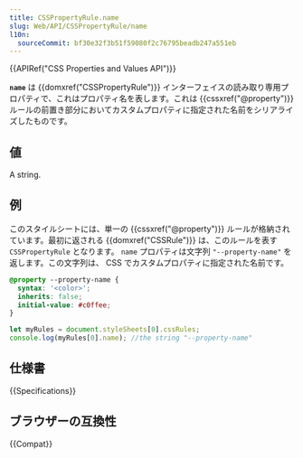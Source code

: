 ```yaml
---
title: CSSPropertyRule.name
slug: Web/API/CSSPropertyRule/name
l10n:
  sourceCommit: bf30e32f3b51f59080f2c76795beadb247a551eb
---
```


{{APIRef("CSS Properties and Values API")}}

**`name`** は {{domxref("CSSPropertyRule")}} インターフェイスの読み取り専用プロパティで、これはプロパティ名を表します。これは {{cssxref("@property")}} ルールの前置き部分においてカスタムプロパティに指定された名前をシリアライズしたものです。

## 値

A string.

## 例

このスタイルシートには、単一の {{cssxref("@property")}} ルールが格納されています。最初に返される {{domxref("CSSRule")}} は、このルールを表す `CSSPropertyRule` となります。 `name` プロパティは文字列 `"--property-name"` を返します。この文字列は、 CSS でカスタムプロパティに指定された名前です。

```css
@property --property-name {
  syntax: '<color>';
  inherits: false;
  initial-value: #c0ffee;
}
```

```js
let myRules = document.styleSheets[0].cssRules;
console.log(myRules[0].name); //the string "--property-name"
```

## 仕様書

{{Specifications}}

## ブラウザーの互換性

{{Compat}}
